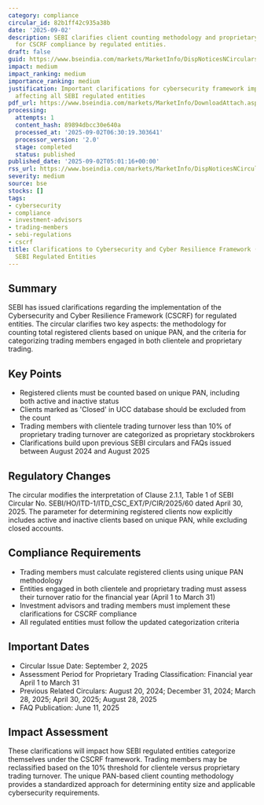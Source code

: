 ```yaml
---
category: compliance
circular_id: 82b1ff42c935a38b
date: '2025-09-02'
description: SEBI clarifies client counting methodology and proprietary trading classification
  for CSCRF compliance by regulated entities.
draft: false
guid: https://www.bseindia.com/markets/MarketInfo/DispNoticesNCirculars.aspx?Noticeid={6D8A6A17-9796-4FFC-B709-5CC630C859A1}&noticeno=20250902-3&dt=09/02/2025&icount=3&totcount=4&flag=0
impact: medium
impact_ranking: medium
importance_ranking: medium
justification: Important clarifications for cybersecurity framework implementation
  affecting all SEBI regulated entities
pdf_url: https://www.bseindia.com/markets/MarketInfo/DownloadAttach.aspx?id=20250902-3&attachedId=
processing:
  attempts: 1
  content_hash: 89894dbcc30e640a
  processed_at: '2025-09-02T06:30:19.303641'
  processor_version: '2.0'
  stage: completed
  status: published
published_date: '2025-09-02T05:01:16+00:00'
rss_url: https://www.bseindia.com/markets/MarketInfo/DispNoticesNCirculars.aspx?Noticeid={6D8A6A17-9796-4FFC-B709-5CC630C859A1}&noticeno=20250902-3&dt=09/02/2025&icount=3&totcount=4&flag=0
severity: medium
source: bse
stocks: []
tags:
- cybersecurity
- compliance
- investment-advisors
- trading-members
- sebi-regulations
- cscrf
title: Clarifications to Cybersecurity and Cyber Resilience Framework (CSCRF) for
  SEBI Regulated Entities
---
```


## Summary

SEBI has issued clarifications regarding the implementation of the Cybersecurity and Cyber Resilience Framework (CSCRF) for regulated entities. The circular clarifies two key aspects: the methodology for counting total registered clients based on unique PAN, and the criteria for categorizing trading members engaged in both clientele and proprietary trading.

## Key Points

- Registered clients must be counted based on unique PAN, including both active and inactive status
- Clients marked as 'Closed' in UCC database should be excluded from the count
- Trading members with clientele trading turnover less than 10% of proprietary trading turnover are categorized as proprietary stockbrokers
- Clarifications build upon previous SEBI circulars and FAQs issued between August 2024 and August 2025

## Regulatory Changes

The circular modifies the interpretation of Clause 2.1.1, Table 1 of SEBI Circular No. SEBI/HO/ITD-1/ITD_CSC_EXT/P/CIR/2025/60 dated April 30, 2025. The parameter for determining registered clients now explicitly includes active and inactive clients based on unique PAN, while excluding closed accounts.

## Compliance Requirements

- Trading members must calculate registered clients using unique PAN methodology
- Entities engaged in both clientele and proprietary trading must assess their turnover ratio for the financial year (April 1 to March 31)
- Investment advisors and trading members must implement these clarifications for CSCRF compliance
- All regulated entities must follow the updated categorization criteria

## Important Dates

- Circular Issue Date: September 2, 2025
- Assessment Period for Proprietary Trading Classification: Financial year April 1 to March 31
- Previous Related Circulars: August 20, 2024; December 31, 2024; March 28, 2025; April 30, 2025; August 28, 2025
- FAQ Publication: June 11, 2025

## Impact Assessment

These clarifications will impact how SEBI regulated entities categorize themselves under the CSCRF framework. Trading members may be reclassified based on the 10% threshold for clientele versus proprietary trading turnover. The unique PAN-based client counting methodology provides a standardized approach for determining entity size and applicable cybersecurity requirements.